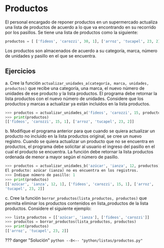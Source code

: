 # Productos

El personal encargado de reponer productos en un supermercado actualiza una lista de productos de acuerdo a lo que va encontrando en su recorrido por los pasillos. Se tiene una lista de productos como la siguiente:
```python
productos = [ ['fideos', 'carozzi', 30, 1], ['arroz', 'tucapel', 23, 2], ...]
```
Los productos son almacenados de acuerdo a su categoría, marca, número de unidades y pasillo en el que se encuentra.

## Ejercicios

a. Cree la función `actualizar_unidades_a(categoría, marca, unidades,
productos)` que recibe una categoría, una marca, el nuevo número de unidades de ese producto y la lista productos. El programa debe retornar la lista productos con el nuevo número de unidades. Considere que los productos y marcas a actualizar ya están incluidos en la lista productos.

```python
>>> productos = actualizar_unidades_a('fideos', 'carozzi', 15, productos)
>>> print(productos)
[['fideos', 'carozzi', 15, 1], ['arroz', 'tucapel', 23, 2]]
```
b. Modifique el programa anterior para que cuando se quiera actualizar un producto no incluido en la lista productos original, se cree un nuevo registro. Cuando se quiera actualizar un producto que no se encuentra en productos, el programa debe solicitar al usuario el ingreso del pasillo en el cual el producto se encuentra. La función debe retornar la lista productos ordenada de menor a mayor según el número de pasillo.
```python
>>> productos = actualizar_unidades_b('azúcar', 'ianza', 12, productos)
El producto: azúcar (ianza) no es encuentra en los registros.
>>> Indique número de pasillo: 1
>>> print(productos)
[['azúcar', 'ianza', 12, 1], ['fideos', 'carozzi', 15, 1], ['arroz',
'tucapel', 23, 2]]
```

c. Cree la función `borrar_productos(lista_productos, productos)` que permita eliminar los productos contenidos en lista_productos de la lista productos.
Considere el siguiente ejemplo:
```python
>>> lista_productos = [['azúcar', 'ianza'], ['fideos', 'carozzi']]
>>> productos = borrar_productos(lista_productos, productos)
>>> print(productos)
[['arroz', 'tucapel', 23, 2]]
```

??? danger "Solución"
    ```python
    --8<-- "python/listas/productos.py"
    ```